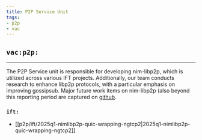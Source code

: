 ```yaml
---
title: P2P Service Unit
tags:
- p2p
- vac
---
```


## `vac:p2p:`

---

The P2P Service unit is responsible for developing nim-libp2p,
which is utilized across various IFT projects.
Additionally, our team conducts research to enhance libp2p protocols,
with a particular emphasis on improving gossipsub.
Major future work items on nim-libp2p (also beyond this reporting period are captured on [github](https://github.com/status-im/nim-libp2p/issues/777).

### `ift:`

* [[p2p/ift/2025q1-nimlibp2p-quic-wrapping-ngtcp2|2025q1-nimlibp2p-quic-wrapping-ngtcp2]]




